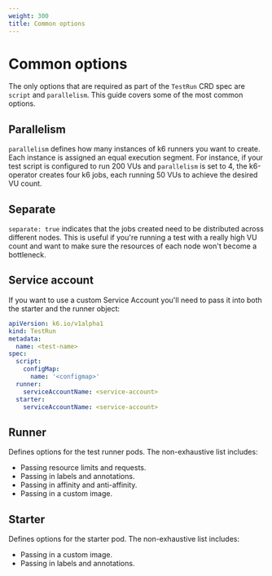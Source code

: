 ```yaml
---
weight: 300
title: Common options
---
```


# Common options

<!-- TODO: consider removing this page once full reference is generated -->

The only options that are required as part of the `TestRun` CRD spec are `script` and `parallelism`. This guide covers some of the most common options.

## Parallelism

`parallelism` defines how many instances of k6 runners you want to create. Each instance is assigned an equal execution segment. For instance, if your test script is configured to run 200 VUs and `parallelism` is set to 4, the k6-operator creates four k6 jobs, each running 50 VUs to achieve the desired VU count.

## Separate

`separate: true` indicates that the jobs created need to be distributed across different nodes. This is useful if you're running a
test with a really high VU count and want to make sure the resources of each node won't become a bottleneck.

## Service account

If you want to use a custom Service Account you'll need to pass it into both the starter and the runner object:

```yaml
apiVersion: k6.io/v1alpha1
kind: TestRun
metadata:
  name: <test-name>
spec:
  script:
    configMap:
      name: '<configmap>'
  runner:
    serviceAccountName: <service-account>
  starter:
    serviceAccountName: <service-account>
```

## Runner

Defines options for the test runner pods. The non-exhaustive list includes:

- Passing resource limits and requests.
- Passing in labels and annotations.
- Passing in affinity and anti-affinity.
- Passing in a custom image.

## Starter

Defines options for the starter pod. The non-exhaustive list includes:

- Passing in a custom image.
- Passing in labels and annotations.
